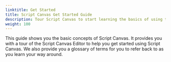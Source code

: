 ```yaml
---
linktitle: Get Started
title: Script Canvas Get Started Guide
description: Tour Script Canvas to start learning the basics of using the visual editor.
weight: 100
---
```


This guide shows you the basic concepts of Script Canvas. It provides you with a tour of the Script Canvas Editor to help you get started using Script Canvas. We also provide you a glossary of terms for you to refer back to as you learn your way around.
